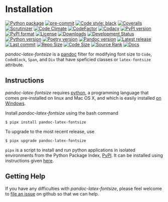 Installation
============

[![Python package](https://github.com/chdemko/pandoc-latex-fontsize/workflows/Python%20package/badge.svg?branch=develop)](https://github.com/chdemko/pandoc-latex-fontsize/actions/workflows/python-package.yml)
[![pre-commit](https://img.shields.io/badge/pre--commit-enabled-brightgreen?logo=pre-commit)](https://github.com/pre-commit/pre-commit)
[![Code style: black](https://img.shields.io/badge/code%20style-black-000000.svg)](https://pypi.org/project/black/)
[![Coveralls](https://img.shields.io/coveralls/github/chdemko/pandoc-latex-fontsize/develop.svg?logo=Codecov&logoColor=white)](https://coveralls.io/github/chdemko/pandoc-latex-fontsize?branch=develop)
[![Scrutinizer](https://img.shields.io/scrutinizer/g/chdemko/pandoc-latex-fontsize.svg?logo=scrutinizer)](https://scrutinizer-ci.com/g/chdemko/pandoc-latex-fontsize/)
[![Code Climate](https://codeclimate.com/github/chdemko/pandoc-latex-fontsize/badges/gpa.svg)](https://codeclimate.com/github/chdemko/pandoc-latex-fontsize/)
[![CodeFactor](https://img.shields.io/codefactor/grade/github/chdemko/pandoc-latex-fontsize/develop.svg?logo=codefactor)](https://www.codefactor.io/repository/github/chdemko/pandoc-latex-fontsize)
[![Codacy](https://img.shields.io/codacy/grade/19a716cec0934fd4be291455aef205d0.svg?logo=codacy)](https://app.codacy.com/gh/chdemko/pandoc-latex-fontsize/dashboard)
[![PyPI version](https://img.shields.io/pypi/v/pandoc-latex-fontsize.svg?logo=pypi&logoColor=white)](https://pypi.org/project/pandoc-latex-fontsize/)
[![PyPI format](https://img.shields.io/pypi/format/pandoc-latex-fontsize.svg?logo=pypi&logoColor=white)](https://pypi.org/project/pandoc-latex-fontsize/)
[![License](https://img.shields.io/pypi/l/pandoc-latex-fontsize.svg?logo=pypi&logoColor=white)](https://raw.githubusercontent.com/chdemko/pandoc-latex-fontsize/develop/LICENSE)
[![Downloads](https://img.shields.io/pypi/dm/pandoc-latex-fontsize?logo=pypi&logoColor=white)](https://pepy.tech/project/pandoc-latex-fontsize)
[![Development Status](https://img.shields.io/pypi/status/pandoc-latex-fontsize.svg?logo=pypi&logoColor=white)](https://pypi.org/project/pandoc-latex-fontsize/)
[![Python version](https://img.shields.io/pypi/pyversions/pandoc-latex-fontsize.svg?logo=Python&logoColor=white)](https://pypi.org/project/pandoc-latex-fontsize/)
[![Poetry version](https://img.shields.io/badge/poetry-1.2%20|%201.3%20|%201.4%20|%201.5%20|%201.6%20|%201.7%20|%201.8-blue.svg?logo=poetry)](https://python-poetry.org/)
[![Pandoc version](https://img.shields.io/badge/pandoc-2.11%20|%202.12%20|%202.13%20|%202.14%20|%202.15%20|%202.16%20|%202.17%20|%202.18%20|%202.19%20|%203.0%20|%203.1%20|%203.2%20|%203.3-blue.svg?logo=markdown)](https://pandoc.org/)
[![Latest release](https://img.shields.io/github/release-date/chdemko/pandoc-latex-fontsize.svg?logo=github)](https://github.com/chdemko/pandoc-latex-fontsize/releases)
[![Last commit](https://img.shields.io/github/last-commit/chdemko/pandoc-latex-fontsize/develop?logo=github)](https://github.com/chdemko/pandoc-latex-fontsize/commit/develop/)
[![Repo Size](https://img.shields.io/github/repo-size/chdemko/pandoc-latex-fontsize.svg?logo=github)](http://pandoc-latex-fontsize.readthedocs.io/en/latest/)
[![Code Size](https://img.shields.io/github/languages/code-size/chdemko/pandoc-latex-fontsize.svg?logo=github)](http://pandoc-latex-fontsize.readthedocs.io/en/latest/)
[![Source Rank](https://img.shields.io/librariesio/sourcerank/pypi/pandoc-latex-fontsize.svg?logo=libraries.io&logoColor=white)](https://libraries.io/pypi/pandoc-latex-fontsize)
[![Docs](https://img.shields.io/readthedocs/pandoc-latex-fontsize.svg?logo=read-the-docs&logoColor=white)](http://pandoc-latex-fontsize.readthedocs.io/en/latest/)

*pandoc-latex-fontsize* is a [pandoc] filter for modifying font size to `Code`,
`CodeBlock`, `Span`, and `Div` that have speficied classes or `latex-fontsize`
attribute.

[pandoc]: http://pandoc.org/

Instructions
------------

*pandoc-latex-fontsize* requires [python], a programming language that comes
pre-installed on linux and Mac OS X, and which is easily installed
[on Windows].

Install *pandoc-latex-fontsize* using the bash command

~~~shell-session
$ pipx install pandoc-latex-fontsize
~~~

To upgrade to the most recent release, use

~~~shell-session
$ pipx upgrade pandoc-latex-fontsize
~~~

`pipx` is a script to install and run python applications in isolated environments from the Python Package Index, [PyPI]. It can be installed using instructions given [here](https://pipx.pypa.io/stable/).

[python]: https://www.python.org
[on Windows]: https://www.python.org/downloads/windows
[PyPI]: https://pypi.org


Getting Help
------------

If you have any difficulties with *pandoc-latex-fontsize*, please feel welcome
to [file an issue] on github so that we can help.

[file an issue]: https://github.com/chdemko/pandoc-latex-fontsize/issues

